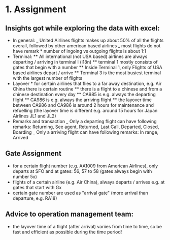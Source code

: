 # 1. Assignment

## Insights got while exploring the data with excel:

- In general:
  _ United Airlines flights makes up about 50% of all the flights overall, followed by other american based airlines
  _ most flights do not have remark \* number of ingoing vs outgoing flights is about 1:1
- Terminal:
  ** All international (not USA based) airlines are always departing / arriving in terminal I (i18n)
  ** terminal 1 mostly consists of gates that begin with a number
  ** Inside Terminal 1, only Flights of USA based airlines depart / arrive
  ** Terminal 3 is the most busiest terminal with the largest number of flights
- Layover \* for certain airlines that flies to a far away destination, e.g. Air China there is certain routine
  ** there is a flight to a chinese and from a chinese destination every day
  ** CA985 is e.g. always the departing flight
  ** CA986 is e.g. always the arriving flight
  ** the layover time between CA986 and CA986 is around 2 hours for maintenance and refuelling (the layover time is different e.g. around 15 hours for Japan Airlines JL1 and JL2)
- Remarks and transaction
  _ Only a departing flight can have following remarks: Returning, See agent, Returned, Last Call, Departed, Closed, Boarding
  _ Only a arriving flight can have following remarks: In range, Arrived

## Gate Assignment

- for a certain flight number (e.g. AA1009 from American Airlines), only departs at SFO and at gates: 56, 57 to 58 (gates always begin with number 5x)
- flights of a certain airline (e.g. Air China), always departs / arrives e.g. at gates that start with Gx
- certain gate number are used as "arrival gate" (more arrival than departure, e.g. RA18)

## Advice to operation management team:

- the layover time of a flight (after arrival) variies from time to time, so be fast and efficient as possible during the time period!
